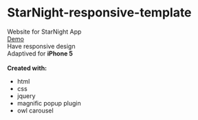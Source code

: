 # StarNight-responsive-template
Website for StarNight App<br>
<a href="http://starnight.eu.pn/">Demo</a>
<br>
Have responsive design 
<br>
Adaptived for <b>iPhone 5</b><br><br>
<b>Created with:</b>
<ul>
<li>html
<li>css
<li>jquery
<li>magnific popup plugin
<li>owl carousel
</ul>
